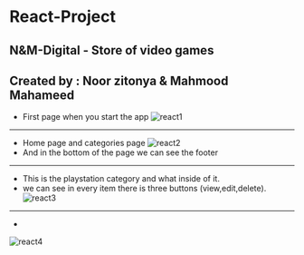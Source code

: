 # React-Project

N&M-Digital - Store of video games
------------------------------------------------------------------------------------------------------------------
Created by : Noor zitonya & Mahmood Mahameed
------------------------------------------------------------------------------------------------------------------
- First page when you start the app
![react1](https://user-images.githubusercontent.com/106157326/218789662-b72bb14c-040a-42e0-b999-9aa41ab9a424.png)

------------------------------------------------------------------------------------------------------------------
 - Home page and categories page
![react2](https://user-images.githubusercontent.com/106157326/218795111-c946de72-6565-4b58-bcaa-133e2d408e09.png)
 - And in the bottom of the page we can see the footer 
------------------------------------------------------------------------------------------------------------------
- This is the playstation category and what inside of it.
- we can see in every item there is three buttons (view,edit,delete).
![react3](https://user-images.githubusercontent.com/106157326/218796715-2e2bbdd5-6a6e-44d8-8923-810fb931cd04.png)
------------------------------------------------------------------------------------------------------------------
- 
![react4](https://user-images.githubusercontent.com/106157326/218798933-e627d2a4-b339-44b0-9690-a1f1cf56fccb.png)

